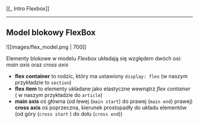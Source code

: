[[_ Intro Flexbox]]

---
## Model blokowy FlexBox

![[images/flex_model.png | 700]]

Elementy blokowe w modelu *Flexbox* układają się względem dwóch osi: *main axis* oraz *cross axis*
- **flex container** to rodzic, który ma ustawiony `display: flex` (w naszym przykładzie to `section`)
- **flex item** to elementy układane jako elastyczne wewnątrz *flex container* ( w naszym przykładzie do `article`)
- **main axis** oś główna (od lewej (`main start`) do prawej (`main end`) prawej)
 **cross axis** oś poprzeczna, kierunek prostopadły do układu elementów (od góry (`cross start` ) do dołu (`cross end`))
